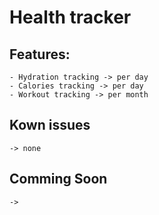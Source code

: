 # Health tracker

## Features:
	- Hydration tracking -> per day
	- Calories tracking -> per day
	- Workout tracking -> per month

## Kown issues
	-> none

## Comming Soon
	->